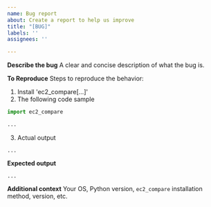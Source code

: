 ```yaml
---
name: Bug report
about: Create a report to help us improve
title: "[BUG]"
labels: ''
assignees: ''

---
```


**Describe the bug**
A clear and concise description of what the bug is.

**To Reproduce**
Steps to reproduce the behavior:
1. Install 'ec2_compare[...]'
2. The following code sample

```python
import ec2_compare

...
```
3. Actual output

```
...
```

**Expected output**

```
...
```

**Additional context**
Your OS, Python version,  `ec2_compare` installation method, version, etc.

